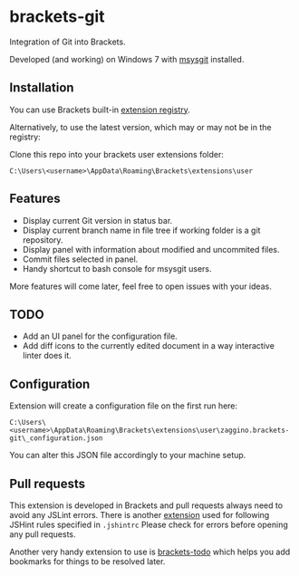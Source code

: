 # brackets-git

Integration of Git into Brackets.

Developed (and working) on Windows 7 with [msysgit](https://code.google.com/p/msysgit/) installed.

## Installation

You can use Brackets built-in [extension registry](https://brackets-registry.aboutweb.com/).

Alternatively, to use the latest version, which may or may not be in the registry:

Clone this repo into your brackets user extensions folder:

```
C:\Users\<username>\AppData\Roaming\Brackets\extensions\user
```

## Features

- Display current Git version in status bar.
- Display current branch name in file tree if working folder is a git repository.
- Display panel with information about modified and uncommited files.
- Commit files selected in panel.
- Handy shortcut to bash console for msysgit users.

More features will come later, feel free to open issues with your ideas.

## TODO

- Add an UI panel for the configuration file.
- Add diff icons to the currently edited document in a way interactive linter does it.

## Configuration

Extension will create a configuration file on the first run here:

```
C:\Users\<username>\AppData\Roaming\Brackets\extensions\user\zaggino.brackets-git\_configuration.json
```

You can alter this JSON file accordingly to your machine setup.

## Pull requests

This extension is developed in Brackets and pull requests always need to avoid any JSLint errors.
There is another [extension](https://github.com/MiguelCastillo/Brackets-Interactive-Linter) used for following JSHint rules specified in ```.jshintrc```
Please check for errors before opening any pull requests.

Another very handy extension to use is [brackets-todo](https://github.com/mikaeljorhult/brackets-todo) which helps you add bookmarks for things to be resolved later.